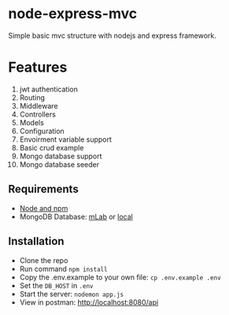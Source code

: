 # node-express-mvc
Simple basic mvc structure with nodejs and express framework.
# Features
1. jwt authentication
2. Routing
3. Middleware
4. Controllers
5. Models
6. Configuration
7. Envoirment variable support
8. Basic crud example
9. Mongo database support
10. Mongo database seeder

## Requirements

- [Node and npm](https://nodejs.org)
- MongoDB Database: [mLab](https://mlab.com) or [local](https://www.mongodb.com/download-center)

## Installation

- Clone the repo
- Run command `npm install`
- Copy the .env.example to your own file: `cp .env.example .env`
- Set the `DB_HOST` in `.env`
- Start the server: `nodemon app.js`
- View in postman: <http://localhost:8080/api>
